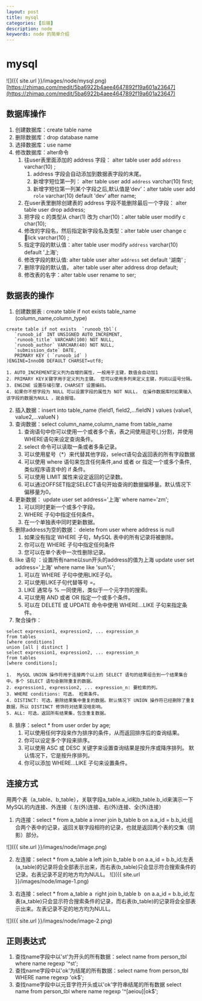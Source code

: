 ```yaml
---
layout: post
title: mysql
categories: [后端]
description: node
keywords: node 的简单介绍
---
```

# mysql
![]({{ site.url }}/images/node/mysql.png)
[https://zhimap.com/medit/5ba6922b4aee4647892f19a601a23647](https://zhimap.com/medit/5ba6922b4aee4647892f19a601a23647)
## 数据库操作

1. 创建数据库：create table name
2. 删除数据库：​drop database name
3. ​选择数据库：use name
4. 修改数据库：alter命令
    1. 往user表里面添加的 address 字段： alter table user add `address` varchar(10) ;
        1. address 字段会自动添加到数据表字段的末尾。
        2. 新增字短位第一列： alter table user add `address` varchar(10) first;
        1. 新增字短位第一列某个字段之后,默认值是‘dev’：alter table user add `role` varchar(10) default 'dev' after name;
    1. 在user表里删除创建表的 address 字段不能删除最后一个字段： alter table user drop  address;
    2. 把字段 c 的类型从 char(1) 改为 char(10)：alter table user modify c char(10);
    3. 修改的字段名，然后指定新字段名及类型：alter table user change c lick varchar(10) ;
    4. 指定字段的默认值：alter table user modify `address` varchar(10) default '上海';
    5. 修改字段的默认值: alter table user alter `address` set default '湖南' ; 
    6. 删除字段的默认值， alter table user alter address drop default;
    7. 修改表的名字：alter table user rename to ser;
## 数据表的操作

1. 创建数据表 : create table if not exists table_name (column_name,column_type)
```plain
create table if not exists  `runoob_tbl`(
   `runoob_id` INT UNSIGNED AUTO_INCREMENT,
   `runoob_title` VARCHAR(100) NOT NULL,
   `runoob_author` VARCHAR(40) NOT NULL,
   `submission_date` DATE,
   PRIMARY KEY ( `runoob_id` )
)ENGINE=InnoDB DEFAULT CHARSET=utf8;
```
    1. ​AUTO_INCREMENT定义列为自增的属性，一般用于主键，数值会自动加1
    2. ​PRIMARY KEY关键字用于定义列为主键。 您可以使用多列来定义主键，列间以逗号分隔。
    3. ENGINE 设置存储引擎，CHARSET 设置编码。
    4. ​如果你不想字段为 NULL 可以设置字段的属性为 NOT NULL， 在操作数据库时如果输入该字段的数据为NULL ，就会报错。
 

2. 插入数据：insert into table_name (field1, field2,...fieldN ) values (value1, value2,...valueN )
3. ​查询数据：select column_name,column_name from table_name
    1. 查询语句中你可以使用一个或者多个表，表之间使用逗号(,)分割，并使用WHERE语句来设定查询条件。
    2. select 命令可以读取一条或者多条记录。
    3. 可以使用星号（*）来代替其他字段，select语句会返回表的所有字段数据
    4. ​可以使用 where 语句来包含任何条件,and 或者 or 指定一个或多个条件,类似程序语言中的 if 条件。
    5. 可以使用 LIMIT 属性来设定返回的记录数。
    6. 可以通过OFFSET指定SELECT语句开始查询的数据偏移量。默认情况下偏移量为0。
4. 更新数据： update user set address='上海' where name='zm';
    1. 可以同时更新一个或多个字段。
    2. WHERE 子句中指定任何条件。
    3. 在一个单独表中同时更新数据。
5. 删除address为空的数据： delete from user where address is null
    1. ​如果没有指定 WHERE 子句，MySQL 表中的所有记录将被删除。
    2. 你可以在 WHERE 子句中指定任何条件
    3. 您可以在单个表中一次性删除记录。
6. like 语句 ：设置所有name以sun开头的address的值为上海 update user set address='上海' where name like 'sun%';
    1. 可以在 WHERE 子句中使用LIKE子句。
    2. 可以使用LIKE子句代替等号 =。
    3. ​LIKE 通常与 % 一同使用，类似于一个元字符的搜索。
    4. 可以使用 AND 或者 OR 指定一个或多个条件。
    5. 可以在 DELETE 或 UPDATE 命令中使用 WHERE...LIKE 子句来指定条件。
7. 聚合操作：
```plain
select expression1, expression2, ... expression_n
from tables
[where conditions]
union [all | distinct ]
select expression1, expression2, ... expression_n
from tables
[where conditions];
```
    1.  MySQL UNION 操作符用于连接两个以上的 SELECT 语句的结果组合到一个结果集合中。多个 SELECT 语句会删除重复的数据。
    2. expression1, expression2, ... expression_n: 要检索的列。
    3. ​WHERE conditions: 可选， 检索条件。
    4. ​DISTINCT: 可选，删除结果集中重复的数据。默认情况下 UNION 操作符已经删除了重复数据，所以 DISTINCT 修饰符对结果没啥影响。
    5. ​ALL: 可选，返回所有结果集，包含重复数据。
8. 排序：select * from user order by age;
    1. 可以使用任何字段来作为排序的条件，从而返回排序后的查询结果。
    2. 你可以设定多个字段来排序。
    3. 可以使用 ASC 或 DESC 关键字来设置查询结果是按升序或降序排列。 默认情况下，它是按升序排列。
    4. ​你可以添加 WHERE...LIKE 子句来设置条件。
## 连接方式

用两个表（a_table、b_table），关联字段a_table.a_id和b_table.b_id来演示一下MySQL的内连接、外连接（ 左(外)连接、右(外)连接、全(外)连接）

1. 内连接：select * from a_table a inner join b_table b on a.a_id = b.b_id;组合两个表中的记录，返回关联字段相符的记录，也就是返回两个表的交集（阴影）部分。

![]({{ site.url }}/images/node/image.png)

2. 左连接：select * from a_table a left join b_table b on a.a_id = b.b_id;左表(a_table)的记录将会全部表示出来，而右表(b_table)只会显示符合搜索条件的记录。右表记录不足的地方均为NULL。
![]({{ site.url }}/images/node/image-1.png)

3. 右连接：select * from a_table a  right  join b_table b  on a.a_id = b.b_id;左表(a_table)只会显示符合搜索条件的记录，而右表(b_table)的记录将会全部表示出来。左表记录不足的地方均为NULL。

![]({{ site.url }}/images/node/image-2.png)


## 正则表达式

1. 查找name字段中以'st'为开头的所有数据：select name from person_tbl where name regexp '^st';
2. 查找name字段中以'ok'为结尾的所有数据：select name from person_tbl WHERE name regexp 'ok$';
3. 查找name字段中以元音字符开头或以'ok'字符串结尾的所有数据​ select name from person_tbl where name regexp '^[aeiou]|ok$';


